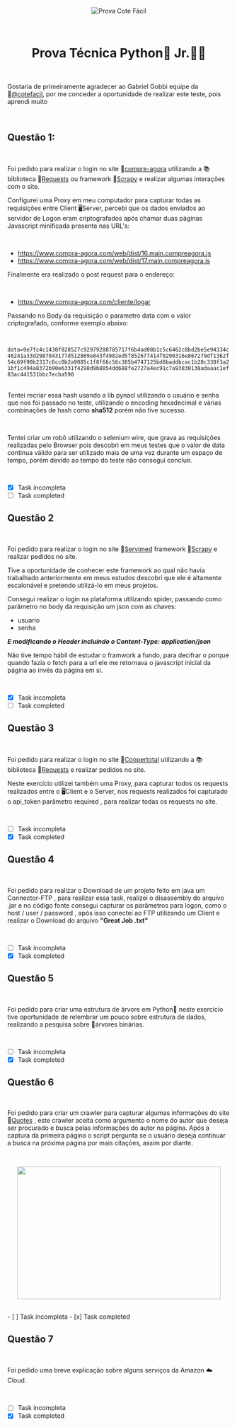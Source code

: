 
<p align="center">
<img src="https://sistemas.cotefacil.com/CTFLLogan-webapp/images/logo_semsite.png" alt="Prova Cote Fácil">
</p>
<br>

<h1 align="center">Prova Técnica Python🐍 Jr.👶🏻</h1><br>

<p>Gostaria de primeiramente agradecer ao Gabriel Gobbi equipe da  🔗<a href="https://sistemas.cotefacil.com/CTFLLogan-webapp/login.jsf">@cotefacil</a>, por me conceder a oportunidade de realizar este teste, pois aprendi muito</p><br>

## Questão 1:
<br>
<p>Foi pedido para realizar o login no site 🔗<a href="https://www.compra-agora.com.br">compre-agora</a> utilizando a 📚biblioteca 🔗<a href="https://github.com/psf/requests">Requests</a> ou framework 🔗<a href="https://github.com/scrapy/scrapy">Scrapy</a> e realizar algumas interações com o site.</p>

<p>Configurei uma Proxy em meu computador para capturar todas as requisições entre Client 🖥️Server, percebi que os dados enviados ao servidor de Logon eram criptografados após chamar duas páginas Javascript minificada presente nas URL's:</p><br>

 * https://www.compra-agora.com/web/dist/16.main.compreagora.js
 * https://www.compra-agora.com/web/dist/17.main.compreagora.js

<p>Finalmente era realizado o post request para o endereço:</p><br>

* https://www.compra-agora.com/cliente/logar

<p>Passando no Body da requisição o parametro data com o valor criptografado, conforme exemplo abaixo:</p><br>

<code>
data=9e7fc4c1430f828527c92979288785717f6b4ad08b1c5c6462c8bd2be5e94334c46241a33d2987043177d512869e843f4982ed5f852677414f0290316e867279df1362f54c69f90b2317c6cc0b2a9085c1f8f66c56c385b4747125bd8baddbcac1b28c338f3a21bf1c494a8372b90e6331f4298d9b8054dd688fe2727a4ec91c7a93830138adaaac1ef83ac441531bbc7ecba590
</code>
<br>
<p>Tentei recriar essa hash usando a lib pynacl utilizando o usuário e senha que nos foi passado no teste, utilizando o encoding hexadecimal e várias combinações de hash como <b>sha512</b> porém não tive sucesso.</p><br>

<p>Tentei criar um robô utilizando o selenium wire, que grava as requisições realizadas pelo Browser pois descobri em meus testes que o valor de data continua válido para ser utilizado mais de uma vez durante um espaço de tempo, porém devido ao tempo do teste não consegui concluir.</p><br>

 - [x] Task incompleta
 - [ ] Task completed

## Questão 2
<br>
<p>Foi pedido para realizar o login no site 🔗<a href="https://pedidoeletronico.servimed.com.br/">Servimed</a> framework 🔗<a href="https://github.com/scrapy/scrapy">Scrapy</a> e realizar pedidos no site.</p>

<p>Tive a oportunidade de conhecer este framework ao qual não havia trabalhado anteriormente em meus estudos descobri que ele é altamente escalonável e pretendo utilizá-lo em meus projetos.</p>

<p>Consegui realizar o login na plataforma utilizando spider, passando como parâmetro no body da requisição um json com as chaves:</p>

* usuario
* senha

***E modificando o Header incluindo o Content-Type: application/json***

<p>Não tive tempo hábil de estudar o framwork a fundo, para decifrar o porque quando fazia o fetch para a url ele me retornava o javascript inicial da página ao invés da página em si.</p><br>

- [x] Task incompleta
- [ ] Task completed

## Questão 3
<br>
<p>Foi pedido para realizar o login no site 🔗<a href="http://coopertotal.nc7i.com/">Coopertotal</a> utilizando a 📚biblioteca 🔗<a href="https://github.com/psf/requests">Requests</a> e realizar pedidos no site.</p>

<p>Neste exercício utilizei também uma Proxy, para capturar todos os requests realizados entre o 🖥️Client e o Server, nos requests realizados foi capturado o api_token parâmetro required , para realizar todas os requests no site.</p><br>

 - [ ] Task incompleta
 - [x] Task completed

## Questão 4
<br>
<p>Foi pedido para realizar o Download de um projeto feito em java um Connector-FTP , para realizar essa task, realizei o disassembly do arquivo .jar e no código fonte consegui capturar os parâmetros para logon, como o host / user / password , após isso conectei ao FTP utilizando um Client e realizar o Download do arquivo <b>"Great Job .txt"</b></p><br>

 - [ ] Task incompleta
 - [x] Task completed

## Questão 5
<br>
<p>Foi pedido para criar uma estrutura de árvore em Python🐍 neste exercício tive oportunidade de relembrar um pouco sobre estrutura de dados, realizando a pesquisa sobre 🌳árvores binárias.</p><br>

 - [ ] Task incompleta
 - [x] Task completed

## Questão 6
<br>
<p>Foi pedido para criar um crawler para capturar algumas informações do site 🔗<a href="http://quotes.toscrape.com">Quotes</a> , este crawler aceita como argumento o nome do autor que deseja ser procurado e busca pelas informações do autor na página. Após a captura da primeira página o script pergunta se o usuário deseja continuar a busca na próxima página por mais citações, assim por diante.</p><br>

<p align="center">
<img width="460" height="300" src="https://media.giphy.com/media/ZOjUa4QAhQfi5N56mT/giphy.gif">
</p>
<br>
 - [ ] Task incompleta
 - [x] Task completed

## Questão 7
<br>
<p>Foi pedido uma breve explicação sobre alguns serviços da Amazon ☁️Cloud.</p><br>

- [ ] Task incompleta
- [x] Task completed